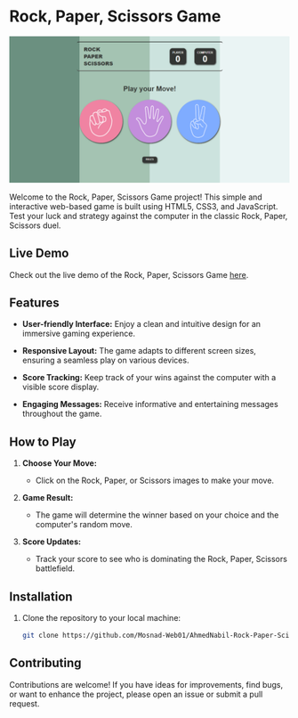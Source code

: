 # Rock, Paper, Scissors Game

![Game Screenshot](Screenshots/desktop-1.png)

Welcome to the Rock, Paper, Scissors Game project! This simple and interactive web-based game is built using HTML5, CSS3, and JavaScript. Test your luck and strategy against the computer in the classic Rock, Paper, Scissors duel.

## Live Demo

Check out the live demo of the Rock, Paper, Scissors Game [here](https://mosnad-web01.github.io/AhmedNabil-Rock-Paper-Scissors/).

## Features

- **User-friendly Interface:** Enjoy a clean and intuitive design for an immersive gaming experience.

- **Responsive Layout:** The game adapts to different screen sizes, ensuring a seamless play on various devices.

- **Score Tracking:** Keep track of your wins against the computer with a visible score display.

- **Engaging Messages:** Receive informative and entertaining messages throughout the game.

## How to Play

1. **Choose Your Move:**

   - Click on the Rock, Paper, or Scissors images to make your move.

2. **Game Result:**

   - The game will determine the winner based on your choice and the computer's random move.

3. **Score Updates:**
   - Track your score to see who is dominating the Rock, Paper, Scissors battlefield.

## Installation

1. Clone the repository to your local machine:

   ```bash
   git clone https://github.com/Mosnad-Web01/AhmedNabil-Rock-Paper-Scissors.git
   ```

## Contributing

Contributions are welcome! If you have ideas for improvements, find bugs, or want to enhance the project, please open an issue or submit a pull request.

